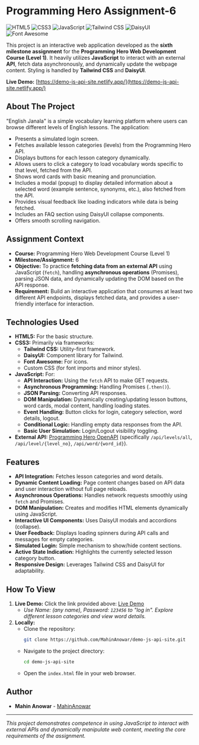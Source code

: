 # Programming Hero Assignment-6

![HTML5](https://img.shields.io/badge/HTML5-E34F26?style=flat-square&logo=html5&logoColor=white)
![CSS3](https://img.shields.io/badge/CSS3-1572B6?style=flat-square&logo=css3&logoColor=white)
![JavaScript](https://img.shields.io/badge/JavaScript-F7DF1E?style=flat-square&logo=javascript&logoColor=black)
![Tailwind CSS](https://img.shields.io/badge/Tailwind_CSS-06B6D4?style=flat-square&logo=tailwindcss&logoColor=white)
![DaisyUI](https://img.shields.io/badge/DaisyUI-5A0EF8?style=flat-square&logo=daisyui&logoColor=white)
![Font Awesome](https://img.shields.io/badge/Font_Awesome-528DD7?style=flat-square&logo=fontawesome&logoColor=white)

This project is an interactive web application developed as the **sixth milestone assignment** for the **Programming Hero Web Development Course (Level 1)**. It heavily utilizes **JavaScript** to interact with an external **API**, fetch data asynchronously, and dynamically update the webpage content. Styling is handled by **Tailwind CSS** and **DaisyUI**.

**Live Demo:** [https://demo-js-api-site.netlify.app/](https://demo-js-api-site.netlify.app/)

## About The Project

"English Janala" is a simple vocabulary learning platform where users can browse different levels of English lessons. The application:

*   Presents a simulated login screen.
*   Fetches available lesson categories (levels) from the Programming Hero API.
*   Displays buttons for each lesson category dynamically.
*   Allows users to click a category to load vocabulary words specific to that level, fetched from the API.
*   Shows word cards with basic meaning and pronunciation.
*   Includes a modal (popup) to display detailed information about a selected word (example sentence, synonyms, etc.), also fetched from the API.
*   Provides visual feedback like loading indicators while data is being fetched.
*   Includes an FAQ section using DaisyUI collapse components.
*   Offers smooth scrolling navigation.

## Assignment Context

*   **Course:** Programming Hero Web Development Course (Level 1)
*   **Milestone/Assignment:** 6
*   **Objective:** To practice **fetching data from an external API** using JavaScript (`fetch`), handling **asynchronous operations** (Promises), parsing JSON data, and dynamically updating the DOM based on the API response.
*   **Requirement:** Build an interactive application that consumes at least two different API endpoints, displays fetched data, and provides a user-friendly interface for interaction.

## Technologies Used

*   **HTML5:** For the basic structure.
*   **CSS3:** Primarily via frameworks:
    *   **Tailwind CSS:** Utility-first framework.
    *   **DaisyUI:** Component library for Tailwind.
    *   **Font Awesome:** For icons.
    *   Custom CSS (for font imports and minor styles).
*   **JavaScript:** For:
    *   **API Interaction:** Using the `fetch` API to make GET requests.
    *   **Asynchronous Programming:** Handling Promises (`.then()`).
    *   **JSON Parsing:** Converting API responses.
    *   **DOM Manipulation:** Dynamically creating/updating lesson buttons, word cards, modal content, handling loading states.
    *   **Event Handling:** Button clicks for login, category selection, word details, logout.
    *   **Conditional Logic:** Handling empty data responses from the API.
    *   **Basic User Simulation:** Login/Logout visibility toggling.
*   **External API:** [Programming Hero OpenAPI](https://openapi.programming-hero.com/) (specifically `/api/levels/all`, `/api/level/{level_no}`, `/api/word/{word_id}`).

## Features

*   **API Integration:** Fetches lesson categories and word details.
*   **Dynamic Content Loading:** Page content changes based on API data and user interaction without full page reloads.
*   **Asynchronous Operations:** Handles network requests smoothly using `fetch` and Promises.
*   **DOM Manipulation:** Creates and modifies HTML elements dynamically using JavaScript.
*   **Interactive UI Components:** Uses DaisyUI modals and accordions (collapse).
*   **User Feedback:** Displays loading spinners during API calls and messages for empty categories.
*   **Simulated Login:** Simple mechanism to show/hide content sections.
*   **Active State Indication:** Highlights the currently selected lesson category button.
*   **Responsive Design:** Leverages Tailwind CSS and DaisyUI for adaptability.

## How To View

1.  **Live Demo:** Click the link provided above: [Live Demo](https://demo-js-api-site.netlify.app/)
    *   *Use Name: (any name), Password: `123456` to "log in". Explore different lesson categories and view word details.*
2.  **Locally:**
    *   Clone the repository:
        ```bash
        git clone https://github.com/MahinAnowar/demo-js-api-site.git
        ```
    *   Navigate to the project directory:
        ```bash
        cd demo-js-api-site
        ```
    *   Open the `index.html` file in your web browser.

## Author

*   **Mahin Anowar** - [MahinAnowar](https://github.com/MahinAnowar)

---

*This project demonstrates competence in using JavaScript to interact with external APIs and dynamically manipulate web content, meeting the core requirements of the assignment.*
